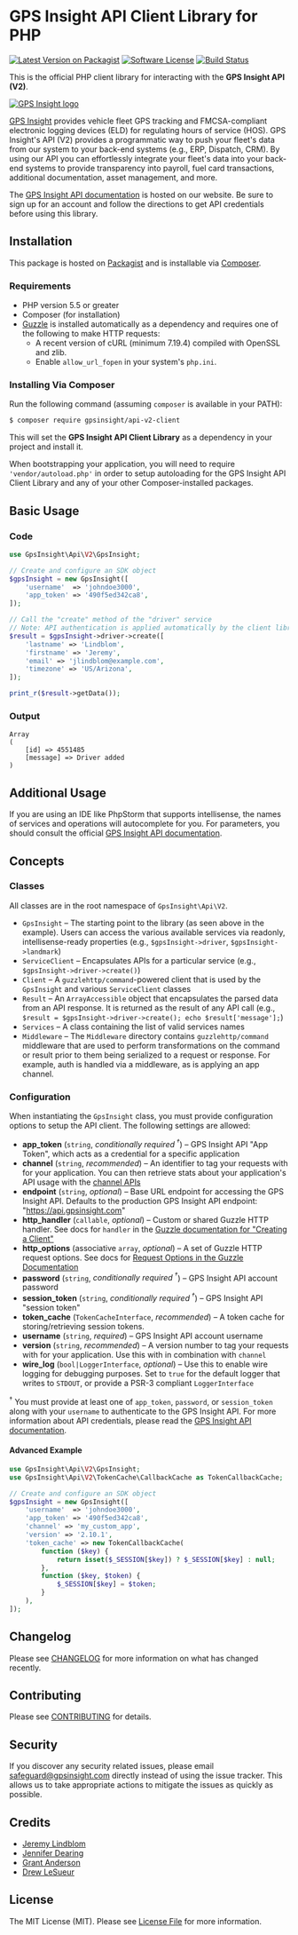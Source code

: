 # GPS Insight API Client Library for PHP

[![Latest Version on Packagist][ico-version]][link-packagist]
[![Software License][ico-license]](LICENSE.md)
[![Build Status][ico-travis]][link-travis]

This is the official PHP client library for interacting with the **GPS Insight API (V2)**.

[![GPS Insight logo](http://www.gpsinsight.com/apidocs/images/gpsi_logo_flat.png)][gps-insight]

[GPS Insight][gps-insight] provides vehicle fleet GPS tracking and FMCSA-compliant electronic logging devices (ELD)
for regulating hours of service (HOS). GPS Insight's API (V2) provides a programmatic way to push your fleet's data
from our system to your back-end systems (e.g., ERP, Dispatch, CRM). By using our API you can effortlessly integrate
your fleet's data into your back-end systems to provide transparency into payroll, fuel card transactions, additional
documentation, asset management, and more.

The [GPS Insight API documentation][gps-apidocs] is hosted on our website. Be sure to sign up
for an account and follow the directions to get API credentials before using this library.

## Installation

This package is hosted on [Packagist][link-packagist] and is installable via [Composer][link-composer].

### Requirements

- PHP version 5.5 or greater
- Composer (for installation)
- [Guzzle][guzzle-docs] is installed automatically as a dependency and requires one of the following to
  make HTTP requests:
    - A recent version of cURL (minimum 7.19.4) compiled with OpenSSL and zlib.
    - Enable `allow_url_fopen` in your system's `php.ini`.

### Installing Via Composer

Run the following command (assuming `composer` is available in your PATH):

```bash
$ composer require gpsinsight/api-v2-client
```

This will set the **GPS Insight API Client Library** as a dependency in your project and install it.

When bootstrapping your application, you will need to require `'vendor/autoload.php'` in order to setup autoloading
for the GPS Insight API Client Library and any of your other Composer-installed packages.

## Basic Usage

### Code

```php
use GpsInsight\Api\V2\GpsInsight;

// Create and configure an SDK object
$gpsInsight = new GpsInsight([
    'username'  => 'johndoe3000',
    'app_token' => '490f5ed342ca8',
]);

// Call the "create" method of the "driver" service
// Note: API authentication is applied automatically by the client library
$result = $gpsInsight->driver->create([
    'lastname' => 'Lindblom',
    'firstname' => 'Jeremy',
    'email' => 'jlindblom@example.com',
    'timezone' => 'US/Arizona',
]);

print_r($result->getData());
```

### Output
    
```
Array
(
    [id] => 4551485
    [message] => Driver added
)
```

## Additional Usage

If you are using an IDE like PhpStorm that supports intellisense, the names of services and operations will
autocomplete for you. For parameters, you should consult the official [GPS Insight API documentation][gps-apidocs].

## Concepts

### Classes

All classes are in the root namespace of `GpsInsight\Api\V2`.

- `GpsInsight` – The starting point to the library (as seen above in the example). Users can access the various
  available services via readonly, intellisense-ready properties (e.g., `$gpsInsight->driver`, `$gpsInsight->landmark`)
- `ServiceClient` – Encapsulates APIs for a particular service (e.g., `$gpsInsight->driver->create()`)
- `Client` – A `guzzlehttp/command`-powered client that is used by the `GpsInsight` and various `ServiceClient`
  classes
- `Result` – An `ArrayAccessible` object that encapsulates the parsed data from an API response. It is returned as the
  result of any API call (e.g., `$result = $gpsInsight->driver->create(); echo $result['message'];`)
- `Services` – A class containing the list of valid services names
- `Middleware` – The `Middleware` directory contains `guzzlehttp/command` middleware that are used to perform
  transformations on the command or result prior to them being serialized to a request or response. For example, auth
  is handled via a middleware, as is applying an app channel.
  
### Configuration

When instantiating the `GpsInsight` class, you must provide configuration options to setup the API client. The
following settings are allowed:

- **app_token** (`string`, _conditionally required<sup> †</sup>_) – GPS Insight API "App Token", which acts as a credential for
  a specific application
- **channel** (`string`, _recommended_) – An identifier to tag your requests with for your application. You can then
  retrieve stats about your application's API usage with the [channel APIs][gps-apidocs-channel]
- **endpoint** (`string`, _optional_) – Base URL endpoint for accessing the GPS Insight API. Defaults to the
  production GPS Insight API endpoint: "https://api.gpsinsight.com"
- **http_handler** (`callable`, _optional_) – Custom or shared Guzzle HTTP handler. See docs for `handler` in the
  [Guzzle documentation for "Creating a Client"][guzzle-docs-handler]
- **http_options** (associative `array`, _optional_) – A set of Guzzle HTTP request options. See docs for
  [Request Options in the Guzzle Documentation][guzzle-docs-requestopts]
- **password** (`string`, _conditionally required<sup> †</sup>_) – GPS Insight API account password
- **session_token** (`string`, _conditionally required<sup> †</sup>_) – GPS Insight API "session token"
- **token_cache** (`TokenCacheInterface`, _recommended_) – A token cache for storing/retrieving session tokens.
- **username** (`string`, _required_) – GPS Insight API account username
- **version** (`string`, _recommended_) – A version number to tag your requests with for your application. Use
  this with in combination with `channel`
- **wire_log** (`bool|LoggerInterface`, _optional_) – Use this to enable wire logging for debugging purposes. Set to
  `true` for the default logger that writes to `STDOUT`, or provide a PSR-3 compliant `LoggerInterface`
  
<sup>†</sup> You must provide at least one of `app_token`, `password`, or `session_token` along with your `username`
to authenticate to the GPS Insight API. For more information about API credentials, please read the
[GPS Insight API documentation][gps-apidocs].

#### Advanced Example

```php
use GpsInsight\Api\V2\GpsInsight;
use GpsInsight\Api\V2\TokenCache\CallbackCache as TokenCallbackCache;

// Create and configure an SDK object
$gpsInsight = new GpsInsight([
    'username'  => 'johndoe3000',
    'app_token' => '490f5ed342ca8',
    'channel' => 'my_custom_app',
    'version' => '2.10.1',
    'token_cache' => new TokenCallbackCache(
        function ($key) {
            return isset($_SESSION[$key]) ? $_SESSION[$key] : null;
        },
        function ($key, $token) {
            $_SESSION[$key] = $token;
        }
    ),
]);
```
  
## Changelog

Please see [CHANGELOG](CHANGELOG.md) for more information on what has changed recently.

## Contributing

Please see [CONTRIBUTING](CONTRIBUTING.md) for details.

## Security

If you discover any security related issues, please email safeguard@gpsinsight.com directly instead of using the
issue tracker. This allows us to take appropriate actions to mitigate the issues as quickly as possible.

## Credits

- [Jeremy Lindblom](https://github.com/jeremeamia)
- [Jennifer Dearing](https://github.com/jdearing11)
- [Grant Anderson](https://github.com/pendenga)
- [Drew LeSueur](https://github.com/drewlesueur)

## License

The MIT License (MIT). Please see [License File](LICENSE.md) for more information.

[ico-version]: https://img.shields.io/packagist/v/gpsinsight/api-v2-client.svg?style=flat-square
[ico-license]: https://img.shields.io/badge/license-MIT-brightgreen.svg?style=flat-square
[ico-travis]: https://img.shields.io/travis/gpsinsight/gpsinsight-api-v2-php-client/master.svg?style=flat-square

[link-packagist]: https://packagist.org/packages/gpsinsight/api-v2-client
[link-travis]: https://travis-ci.org/gpsinsight/gpsinsight-api-v2-php-client
[link-composer]: https://getcomposer.org/

[gps-insight]: http://www.gpsinsight.com/
[gps-apidocs]: http://www.gpsinsight.com/apidocs/
[gps-apidocs-channel]: http://www.gpsinsight.com/apidocs/#/service/channel

[guzzle-docs]: http://docs.guzzlephp.org/
[guzzle-docs-handler]: http://docs.guzzlephp.org/en/latest/quickstart.html#creating-a-client
[guzzle-docs-requestopts]: http://docs.guzzlephp.org/en/latest/request-options.html
